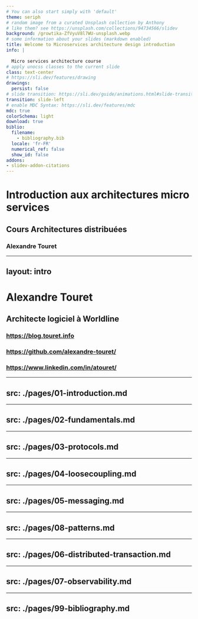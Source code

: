 ```yaml
---
# You can also start simply with 'default'
theme: seriph
# random image from a curated Unsplash collection by Anthony
# like them? see https://unsplash.com/collections/94734566/slidev
background: /growtika-ZfVyuV8l7WU-unsplash.webp 
# some information about your slides (markdown enabled)
title: Welcome to Microservices architecture design introduction
info: |
  
  Micro services architecture course
# apply unocss classes to the current slide
class: text-center
# https://sli.dev/features/drawing
drawings:
  persist: false
# slide transition: https://sli.dev/guide/animations.html#slide-transitions
transition: slide-left
# enable MDC Syntax: https://sli.dev/features/mdc
mdc: true
colorSchema: light
download: true
biblio:
  filename:
    - bibliography.bib
  locale: 'fr-FR' 
  numerical_ref: false
  show_id: false
addons:
- slidev-addon-citations
---
```


# Introduction aux architectures micro services

## Cours Architectures distribuées

### Alexandre Touret

---
layout: intro
--- 

# Alexandre Touret

## Architecte logiciel à Worldline

### <mdi-open-in-browser /> https://blog.touret.info
### <mdi-github /> https://github.com/alexandre-touret/
### <mdi-linkedin/> https://www.linkedin.com/in/atouret/

---
src: ./pages/01-introduction.md
---

---
src: ./pages/02-fundamentals.md
---

---
src: ./pages/03-protocols.md
---

---
src: ./pages/04-loosecoupling.md
---

---
src: ./pages/05-messaging.md
---

---
src: ./pages/08-patterns.md
---

---
src: ./pages/06-distributed-transaction.md
---

---
src: ./pages/07-observability.md
---

---
src: ./pages/99-bibliography.md
---
